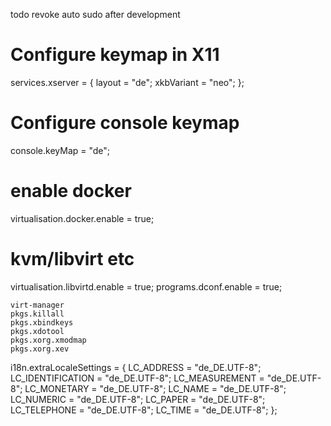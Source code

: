 


todo revoke auto sudo after development



# Configure keymap in X11
services.xserver = {
layout = "de";
xkbVariant = "neo";
};

# Configure console keymap
console.keyMap = "de";

# enable docker
virtualisation.docker.enable = true;
# kvm/libvirt etc
virtualisation.libvirtd.enable = true;
programs.dconf.enable = true;



    virt-manager
    pkgs.killall
    pkgs.xbindkeys
    pkgs.xdotool
    pkgs.xorg.xmodmap
    pkgs.xorg.xev



i18n.extraLocaleSettings = {
LC_ADDRESS = "de_DE.UTF-8";
LC_IDENTIFICATION = "de_DE.UTF-8";
LC_MEASUREMENT = "de_DE.UTF-8";
LC_MONETARY = "de_DE.UTF-8";
LC_NAME = "de_DE.UTF-8";
LC_NUMERIC = "de_DE.UTF-8";
LC_PAPER = "de_DE.UTF-8";
LC_TELEPHONE = "de_DE.UTF-8";
LC_TIME = "de_DE.UTF-8";
};
